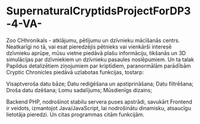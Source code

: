 # SupernaturalCryptidsProjectForDP3-4-VA-
Zoo CHhronikals - atklājumu, pētījumu un dzīvnieku mācīšanās centrs. Neatkarīgi no tā, vai esat pieredzējis pētnieks vai vienkārši interesē dzīvnieku aprūpe, mūsu vietne piedāvā plašu informāciju, tikšanās un 3D simulācijas par dzīvniekiem un dzīvnieku pasaules noslēpumiem. Un ta talak
Papildus detalizētiem ziņojumiem par kriptīdiem, paranormālām parādībām Cryptic Chronicles piedāvā uzlabotas funkcijas, tostarp:

Visaptveroša datu bāze;
Datu rediģēšana un apstiprināšana;
Datu filtrēšana;
Droša datu dzēšana;
Lomu sadalījums;
Mūsdienīgs dizains;

Backend PHP, nodrošinot stabilu servera puses apstrādi, savukārt Frontend ir veidots, izmantojot Java/JavaScript, lai nodrošinātu dinamisku, atsaucīgu lietotāja pieredzi.
Un citas programmas citām funkcijām.
